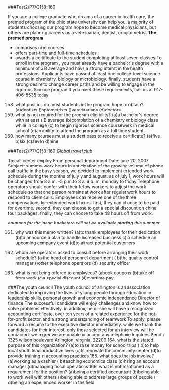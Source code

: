 ###Test2/P7/Q158-160

If you are a college graduate who dreams of a career in health care, the
premed program of the ohio state university can help you. a majority of
students choosing our program hope to become medical physicians, but
others are planning careers as a veterinarian, dentist, or optometrist
**The premed program**
 - comprises nine courses
 - offers part-time and full-time schedules
 - awards a certificate to the student completing at least seven classes
To enroll in the program , you must already have a bachelor's degree with
a minimum of a B average and have a strong interst in the health professions.
Applicants have passed at least one college-level science
course in chemistry, biology or microbiology. finally, students have a strong
desire to change career paths and be willing to engage in the rigorous
Science progran
If you meet these requirements, call us at 917-406-5535 today

158. what position do most students in the program hope to obtain?
(a)dentists
()optometrists
()veterinarians
(d)doctors
159. what is not required for the program eligibility?
(a)a bachelor's degree with at east a B average
(b)completion of a chemistry or biology class while in college
(c) to begin rigorous science coursework in medical school
(d)an ability to attend the program as a full time student
160. how many courses must a student pass to receive a certificate?
(a)five
b)six
(c)seven
d)nine

###Test2/P7/Q158-160  *Global travel club*

To:call center employ
From:personal department
Date: june 20, 2007
Subject: summer work hours
In anticipation of the growing volume of phone call traffic in the busy season,
we decided to implement extended work schedule during the months of july
y
and august. as of july 1, work hours will be changed from 8 a m. -5 p.m.to
8 a. 6 p. m, monday to friday
Telephone operators should confer with their fellow workers to adjust the work
schedule so that one person remains at work after regular work hours to respond to
client calls.
Employees can receive one of the three compensations for extended work hours. first,
they can choose to be paid for overtime. second, they can choose to get a special
discount on china tour packages. finally, they can choose to take 48 hours off from work.

*coupons for the jason bookstore will not be available starting this summer*

161. why was this memo written?
(a)to thank employees for their dedication
(b)to announce a plan to handle increased business
c)to schedule an upcoming company event
(d)to attract potential customers

162. whom are operators asked to consult before arranging their work schedule?
(a)the head of personnel department
( b)the quality control manager
()other telephone operators
(d) security officer
163. what is not being offered to employees?
(abook coupons
(b)take off from work
(c)a special discount
(d)overtime pay

###The youth council
The youth council of arlington is an association dedicated to
improving the lives of young people through education in leadership
skills, personal growth and economic independence
Director of finance
The successful candidate will enjoy challenges and know how to solve
problems effectively. in addition, he or she will have a recognized
accounting certificate, over ten years of a related experience for the
not-for-profit sector, and a strong understanding of teamwork
To apply, please forward a resume to the executive director
immediately. while we thank the candidates for their interest, only
those selected for an interview will be contacted. we regret we are
unable to accept any telephone inquiries
Send t
1325 wilson boulevard
Arlington, virginia, 22209
164. what is the stated purpose of this
organization?
(a)to raise money for school trips
( b)to help local youth lead
productive lives
(c)to renovate the community
center
(d)to provide training in accounting
practices
165. what does the job involve?
(a)working as a cashier
( b)teaching economics class
(c)hiring an account manager
(d)managing fiscal operations
166. what is not mentioned as a
requirement for the position?
(a)being a certified accountant
(b)being able to work well with
others
()being able to address large
groups of people
( d)being an experienced worker
in the field

